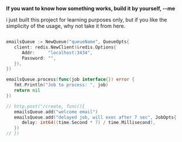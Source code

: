 
**If you want to know how something works, build it by yourself, --me**

i just built this project for learning purposes only, but if you like the simplicity of the usage, why not take it from here.

```go

emailsQueue := NewQueue("queueName", QueueOpts{
   client: redis.NewClient(&redis.Options{
      Addr:     "localhost:3434",
      Password: "",
   }),
})

emailsQueue.process(func(job interface{}) error {
   fmt.Println("Job to process: ", job)
   return nil
})

// http.post("/create, func(){
   emailsQueue.add("welcome email")
   emailsQueue.add("delayed job, will exec after 7 sec", JobOpts{
      delay: int64((time.Second * 7) / time.Millisecond),
   })
// })

```
